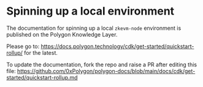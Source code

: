 # Spinning up a local environment

The documentation for spinning up a local `zkevm-node` environment is published on the Polygon Knowledge Layer.

Please go to: https://docs.polygon.technology/cdk/get-started/quickstart-rollup/ for the latest.

To update the documentation, fork the repo and raise a PR after editing this file: https://github.com/0xPolygon/polygon-docs/blob/main/docs/cdk/get-started/quickstart-rollup.md